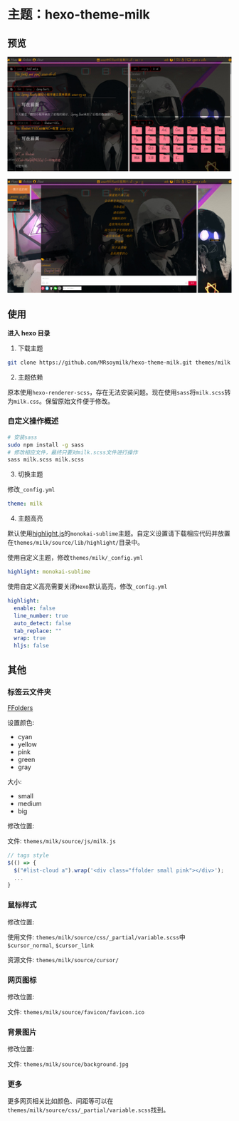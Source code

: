 # 主题：hexo-theme-milk

## 预览

![overview](README/overview.jpg)

![article](README/article.jpg)

## 使用

**进入 hexo 目录**

1. 下载主题

```bash
git clone https://github.com/MRsoymilk/hexo-theme-milk.git themes/milk
```

2. 主题依赖

原本使用`hexo-renderer-scss`，存在无法安装问题。现在使用`sass`将`milk.scss`转为`milk.css`。保留原始文件便于修改。

### 自定义操作概述

```bash
# 安装sass
sudo npm install -g sass
# 修改相应文件，最终只要对milk.scss文件进行操作
sass milk.scss milk.scss
```

3. 切换主题

修改`_config.yml`

```yaml
theme: milk
```

4. 主题高亮

默认使用[highlight.js](https://highlightjs.org/)的`monokai-sublime`主题。自定义设置请下载相应代码并放置在`themes/milk/source/lib/highlight/`目录中。

使用自定义主题，修改`themes/milk/_config.yml`

```yaml
highlight: monokai-sublime
```

使用自定义高亮需要关闭`Hexo`默认高亮，修改`_config.yml`

```yaml
highlight:
  enable: false
  line_number: true
  auto_detect: false
  tab_replace: ""
  wrap: true
  hljs: false
```

## 其他

### 标签云文件夹

[FFolders](https://github.com/jlizanab/FFolders)

设置颜色:

- cyan
- yellow
- pink
- green
- gray

大小:

- small
- medium
- big

修改位置:

文件: `themes/milk/source/js/milk.js`

```javascript
// tags style
$(() => {
  $("#list-cloud a").wrap('<div class="ffolder small pink"></div>');
  ...
}
```

### 鼠标样式

修改位置:

使用文件: `themes/milk/source/css/_partial/variable.scss`中`$cursor_normal`, `$cursor_link`

资源文件: `themes/milk/source/cursor/`

### 网页图标

修改位置:

文件: `themes/milk/source/favicon/favicon.ico`

### 背景图片

修改位置:

文件: `themes/milk/source/background.jpg`

### 更多

更多网页相关比如颜色、间距等可以在`themes/milk/source/css/_partial/variable.scss`找到。
